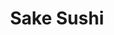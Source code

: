 ---
layout: place
title: "Sake Sushi"
permalink: /virginia/stephens-city/sake-sushi.html
stateAbbr: VA
stateName: Virginia
cityName: Stephens City
seo:
  name: "Sake Sushi"
  type: Restaurant
  links: null
description: "Sake Sushi serves delicious sushi in Stephens City, Virginia. Try fresh Japanese dishes for a great dining experience. "
place_id: ChIJyeBxv4_ptYkRH-V7AFATSpU
photos:
  - name: >-
      places/ChIJyeBxv4_ptYkRH-V7AFATSpU/photos/AeeoHcJMek3dbU_164c1VxDhzx4sCrO0TS0xfhIg1zvzsZzubKZvbAUzOlRx-XYW76ihkAsMYQuvUUuN-G9rMT0hPibHNgIxC_GzmoB4g57HuIyhg36D6Y64FmIOWTd5jVgrDliy2YCBYEdLxcOFzof254oKLff4FperLanljRfBJwjsu6qrtD7d0I1mwDhupLPXycMiJ6f6L80h29Zop8PZyu_xlqs2WvFRwrCtFWpxRTytw560CcYifGf2h5UT5brjYJ9uvgQdHiBXpMuEgjvw0WHv8GtaFyRkmTSPITPIiMnKV3FlkM3oa8wIe1GYd6aFNbiw2J1rHksnUT6PVb94W3kMCgfR4ZjdR5frVJEHXqzYrmxk-URmr7nYK4l9LAgXlhBnoEyxjM1l90XOKyVgsa7efSVeaYly047DwYTNk9zZLI8
    widthPx: 3024
    heightPx: 4032
    authorAttributions:
      - displayName: Adam Zaraszczak
        uri: https://maps.google.com/maps/contrib/115097291356937480314
        photoUri: >-
          https://lh3.googleusercontent.com/a-/ALV-UjWDviHHgc_oo7p7uTv3qFUUDmSlP_wBe8ROVxnapp5BRqYvUWhG=s100-p-k-no-mo
    flagContentUri: >-
      https://www.google.com/local/imagery/report/?cb_client=maps_api_places.places_api&image_key=!1e10!2sCIHM0ogKEICAgICE5MTf7AE&hl=en-US
    googleMapsUri: >-
      https://www.google.com/maps/place//data=!3m4!1e2!3m2!1sCIHM0ogKEICAgICE5MTf7AE!2e10!4m2!3m1!1s0x89b5e98fbf71e0c9:0x954a1350007be51f
  - name: >-
      places/ChIJyeBxv4_ptYkRH-V7AFATSpU/photos/AeeoHcJwK-3ptF4OUWJAntpECGrTHCOpEYS8IPy_lbVoy-aSuIiRZIjk4QwFG2DZ2j51WpvT4yK4cQfM8ZndvnSeakW-VUQ-1AMVUeAD5iyAT_ImqdfVXf7B5nyMsQ_uHQmzPYkkQbLiMZINkH5MMUXAH__MEvvo0HFNky3DZt3ir2u401ollOr6d_1YlUW8ZxD5C30FVhI0pKDjNi9Sq9KwRgMlOq54YlK5Q5Ky37dIPZMC69KgKHSvMcDz9kXBMI671gjdBOkYPyNOSGHWyMHkwvSSe6AUESr4T8m8irIVgAiTvq8f0armP13N4hRnQXSLcBTN8tMwCBxW3fGuM9YA03pJ6dC0rhCxuKqZuOxNJW90lbp3H_8K90JaUGMVPPrOutTaFrRZ8Ek4Y1Ondu9xIm3AjPK6v4gDjic8-AKuaxOxfQ
    widthPx: 4032
    heightPx: 3024
    authorAttributions:
      - displayName: Daniel Shepherd
        uri: https://maps.google.com/maps/contrib/113690773624502246434
        photoUri: >-
          https://lh3.googleusercontent.com/a-/ALV-UjV_9XU19bu0zMmjuSfLvKwGupb8vgfuTAUo05wa2N6whQk9h9IW=s100-p-k-no-mo
    flagContentUri: >-
      https://www.google.com/local/imagery/report/?cb_client=maps_api_places.places_api&image_key=!1e10!2sCIHM0ogKEICAgICLnNenXw&hl=en-US
    googleMapsUri: >-
      https://www.google.com/maps/place//data=!3m4!1e2!3m2!1sCIHM0ogKEICAgICLnNenXw!2e10!4m2!3m1!1s0x89b5e98fbf71e0c9:0x954a1350007be51f
  - name: >-
      places/ChIJyeBxv4_ptYkRH-V7AFATSpU/photos/AeeoHcLASHGxsMpXEHlsHtC1dX6sUZrnnXrakISulQnpMgN6Gz0FGdTlMSDnQ78l8zW41LOn8iqIOYvh_3hz_lkgeddsug6PYx7IAZKolRhZfRDGC0d6hhnBV2jRe90vAWPJeI0QGmbZn_wpy-ZfLDX9V3rGNA9pxRwVvEBMLAk8571wihbUqE1gdZnu9omgTTSm0EfuTkx-NG3cnYvp8v8HWqbWqzRyHR_cvW57zauVlP_c0GZ8k-W-z9NGQlzTuxUKSfhiLDVJnja1AG2rrp7NJITEhZMNPaa-YrU4wosSpieelkl40WZYsNl8cEfAhgFKyBTOZPIp_cQcE61s1DYsKzDsQV4gQ_WxibYBjBxJApTpE369xw5TwfN0kiqadVwoO4By59qIF-DXOjspg2qwESn1cR6X7bjdhqfeF4PoG_td8g
    widthPx: 4032
    heightPx: 3024
    authorAttributions:
      - displayName: Kasey Powers
        uri: https://maps.google.com/maps/contrib/108608660251431974863
        photoUri: >-
          https://lh3.googleusercontent.com/a-/ALV-UjWYRYMcYF6DWhJh1QE8tvvfqsXzwK_2ek6dDQbU9SqWu_vyqKTJ=s100-p-k-no-mo
    flagContentUri: >-
      https://www.google.com/local/imagery/report/?cb_client=maps_api_places.places_api&image_key=!1e10!2sCIHM0ogKEICAgIDE6s7YfA&hl=en-US
    googleMapsUri: >-
      https://www.google.com/maps/place//data=!3m4!1e2!3m2!1sCIHM0ogKEICAgIDE6s7YfA!2e10!4m2!3m1!1s0x89b5e98fbf71e0c9:0x954a1350007be51f
  - name: >-
      places/ChIJyeBxv4_ptYkRH-V7AFATSpU/photos/AeeoHcKj9jd3ZY99bXx0qo7eZ0dwOr-zj7zXzRn20VkQxRppxBcX2AdX-GUWcqLoNCe2WT75aWb-OfGKX9sshGNzIfPZqV3fLvNKH91iYRQMxtHnWIUKmnxZwa945w-PCTGZWA-Toxgq6JRDep8LON-spC6hEOjepedQ0poPJdxXCtJj4nzodwaG7pYyXBjCXvITgYeL79QcwC3FCMJ8oBSeg9H-Z_2ZNCZ0GLdSKO02XBRs81sIXvMN5oglZkAEAXzWF-zfHf2frMb9nxdHu90SvX275_YzKipK6VeGh_yGU7gys2XM-3Q4z3V28vckabWd7wrhlVK-mcAgOen-0B0VCcKGOBdXxxWyHjrQniL9b6qnImZ3DoeuQgqxkpmxJ7f4Rm5YDHoNBi0bCr_rfaIa4NDJRhY9JnKimMkZrR2euhPcFw
    widthPx: 4032
    heightPx: 3024
    authorAttributions:
      - displayName: Daniel Shepherd
        uri: https://maps.google.com/maps/contrib/113690773624502246434
        photoUri: >-
          https://lh3.googleusercontent.com/a-/ALV-UjV_9XU19bu0zMmjuSfLvKwGupb8vgfuTAUo05wa2N6whQk9h9IW=s100-p-k-no-mo
    flagContentUri: >-
      https://www.google.com/local/imagery/report/?cb_client=maps_api_places.places_api&image_key=!1e10!2sCIHM0ogKEICAgICLnNenbw&hl=en-US
    googleMapsUri: >-
      https://www.google.com/maps/place//data=!3m4!1e2!3m2!1sCIHM0ogKEICAgICLnNenbw!2e10!4m2!3m1!1s0x89b5e98fbf71e0c9:0x954a1350007be51f
  - name: >-
      places/ChIJyeBxv4_ptYkRH-V7AFATSpU/photos/AeeoHcKl7jnu8Uc-X4Gjnr3xbPLIdNbagGoi0z9p9H_vafgTEfKE3vmCeQ4KJ8LjxsTKsdCAk0wbLW3RUWtx4litW1KMAuOtBHtEA90ybkXwklFPXgi05WKXXgobs01q_K2XprBgAmGa-zxaBnR4oIjmtkGW3RA2_cDwRpp0wT92iP4_ZeUzzhUioZgpW7E5I5qjtH72zdNDQajkhQE4_qZ-Gs10xwPn2VZMWwxhpdU088SEZQrbuD5DLuK9VZ-dFvYCATARFCR36ae1Rs6knOyape3Z2IHMkRVhZYy7-nABOR4jdT9YyrdYcGM0oAJk3-gl3Qow95ECmqYWPUDlZ9QxAKZWrkaNC0cKsT2QNmc7FXK_5VoAHCUfemXy6_YfKP9YoUngNmw3FFuEgvPuAWffRvSejpFsBLJCVLq_X7zNreEawg
    widthPx: 4032
    heightPx: 3024
    authorAttributions:
      - displayName: Daniel Shepherd
        uri: https://maps.google.com/maps/contrib/113690773624502246434
        photoUri: >-
          https://lh3.googleusercontent.com/a-/ALV-UjV_9XU19bu0zMmjuSfLvKwGupb8vgfuTAUo05wa2N6whQk9h9IW=s100-p-k-no-mo
    flagContentUri: >-
      https://www.google.com/local/imagery/report/?cb_client=maps_api_places.places_api&image_key=!1e10!2sCIHM0ogKEICAgICLnNfbaA&hl=en-US
    googleMapsUri: >-
      https://www.google.com/maps/place//data=!3m4!1e2!3m2!1sCIHM0ogKEICAgICLnNfbaA!2e10!4m2!3m1!1s0x89b5e98fbf71e0c9:0x954a1350007be51f
  - name: >-
      places/ChIJyeBxv4_ptYkRH-V7AFATSpU/photos/AeeoHcJPbdZf9kwX97WSpgA0W0kpz4wn6yDDsmpTx2ashD4pFT7tt-FCfyxEcglqOx2MPL-sJqjpGDpSPd882Y0tQaYNZV16EBRaZHo-TR9QIl48ljNe4-e163877uoSofLXCbJ2ldVeyy81FRZ4cB5V_XUusS7tKJvO5oKgaeuG2GMT6IuRfJb9AorVN19WGAOSowpXhOeSBzfiO4t-WDp6X7oQD3LHVVS-AXsDW2mVYu4AHoRZjrtny243lHJ55SiYMTKat9uqOP7ovftpec_D62NqHzTXXROkMzMmDNNtFyt_9lxYmfzQPtPfZPnc_YcAzMPf7CVFvAXArOKBUosAVn8v8ijKnDbfroNhfXDrEMcmBoH-oW9Mj0toHQpmIupySJk_he1DDDiEYLi3LIoSkc7CQcP-P-goQF839QxSVqdSuJmu
    widthPx: 3000
    heightPx: 4000
    authorAttributions:
      - displayName: jonavan sanders
        uri: https://maps.google.com/maps/contrib/103137272944428315412
        photoUri: >-
          https://lh3.googleusercontent.com/a/ACg8ocI71opcVwvjy-Lzwbyd2tsMvRERsJHjmkdvpw5luEmi2bXN3A=s100-p-k-no-mo
    flagContentUri: >-
      https://www.google.com/local/imagery/report/?cb_client=maps_api_places.places_api&image_key=!1e10!2sCIHM0ogKEICAgICt4I-MpQE&hl=en-US
    googleMapsUri: >-
      https://www.google.com/maps/place//data=!3m4!1e2!3m2!1sCIHM0ogKEICAgICt4I-MpQE!2e10!4m2!3m1!1s0x89b5e98fbf71e0c9:0x954a1350007be51f
  - name: >-
      places/ChIJyeBxv4_ptYkRH-V7AFATSpU/photos/AeeoHcIJSJz0OOTdZFj5D-ZkW08zVHj9Gu0ni8x2YaWvYZW5mVJSsqXoiAx_ydzXQq835xksbqj6NL-hKZeEFiZWxYV4K59pYBexhrvAgUcD0K7d2pUTCF4EaA86K92_up13PGdyhH3w-3lwSRbezA6DloFhK5yxNqaU-oiy2hN45Fna_LsOsjE9ULk6pZuGiHC5OBnaHvo5-8Rf7Hf78nwNLs3uypiI5i8-LTUY6USTJOOsP3iXZJKgU5XQl7ovCKeXlnxz5W21zOun-Bq0HYSgs0_McANEW5VRG3qGNIHK1cQStYSQ4RDdMqqr4AEJKAkSOSeyxJlCdUFavapcpntaD2EhDdlPc-Tg12aTpH-JJ-PQyTalqkOE40myT7PN9U90jL5Mp6MR73hLf4tViMy3qcYF6z-ZCl7eEr01GF1Vn76EUw
    widthPx: 4032
    heightPx: 3024
    authorAttributions:
      - displayName: Daniel Shepherd
        uri: https://maps.google.com/maps/contrib/113690773624502246434
        photoUri: >-
          https://lh3.googleusercontent.com/a-/ALV-UjV_9XU19bu0zMmjuSfLvKwGupb8vgfuTAUo05wa2N6whQk9h9IW=s100-p-k-no-mo
    flagContentUri: >-
      https://www.google.com/local/imagery/report/?cb_client=maps_api_places.places_api&image_key=!1e10!2sCIHM0ogKEICAgICLnNfnYA&hl=en-US
    googleMapsUri: >-
      https://www.google.com/maps/place//data=!3m4!1e2!3m2!1sCIHM0ogKEICAgICLnNfnYA!2e10!4m2!3m1!1s0x89b5e98fbf71e0c9:0x954a1350007be51f
  - name: >-
      places/ChIJyeBxv4_ptYkRH-V7AFATSpU/photos/AeeoHcJiycx2OrLn-ZJX8-7KfEm8ejvtYelVLT1aLZoYUGM0ydZnVCB0Vy6opnmwDFrFDzUgxExKcNOp_UqJpm1wQwbGFyeekOM_MjtWMMUGMjdrGSMiHQEuO4zuOupZWHRABE8TnFyhjQe5O1O_VNb3sJoBKEVQvRTehBprN1b1GiOhmfL-rsxoT_TDpKVTqDO4ypXI9dKEhqSGokynuXFcHD4nbj8bFT7svgYoeQYBsLF78v5fwVfdjW9uXfho8rU2oK6FqZfs5IEDs2VwYFedWOKd1wrZdekD8UdT1x3P3rcFDpPm2KqW2wfmqzpeK3mfaWZ0YtFrIyc_sx9mrqEHudTWNt0hVC_uK7sr-fzzOSVwFA_PmERQGhDILYECfhTjMzex7Xly2g0u65j0dBl_3OjxevKMgk02UNuI_mgfRsc
    widthPx: 4032
    heightPx: 3024
    authorAttributions:
      - displayName: Daniel Shepherd
        uri: https://maps.google.com/maps/contrib/113690773624502246434
        photoUri: >-
          https://lh3.googleusercontent.com/a-/ALV-UjV_9XU19bu0zMmjuSfLvKwGupb8vgfuTAUo05wa2N6whQk9h9IW=s100-p-k-no-mo
    flagContentUri: >-
      https://www.google.com/local/imagery/report/?cb_client=maps_api_places.places_api&image_key=!1e10!2sCIHM0ogKEICAgICLnNfnIA&hl=en-US
    googleMapsUri: >-
      https://www.google.com/maps/place//data=!3m4!1e2!3m2!1sCIHM0ogKEICAgICLnNfnIA!2e10!4m2!3m1!1s0x89b5e98fbf71e0c9:0x954a1350007be51f
  - name: >-
      places/ChIJyeBxv4_ptYkRH-V7AFATSpU/photos/AeeoHcKDGTjN7fOpy1SCN6c-gNBYlF2bDx9yuwd3zL9WqTqrNEdqvTFhVQi6-iuxXUM3yfBgJmdnVc8BnIdRJqweChwqyp7ITJ20SUtFdK0KyqZ2fgCFyuD2h7xBvdCMwNrsfJHm2Na66WT4bkVU8o5a70kxd0Adp_ouGV3lxHzfSZaFj8DEHBEZGj9mYbiiy7UecKTOftA09lNj4pNgwbVBtVcXzv9e_0Gp4-lp60dZFetMk4Uqn6vDTripYkj8UqBoRunGDDW4HQxYECeuoDsqK58IwBsXGrtPwaH8dCiEFbDpcEhXPk0nInk2fQ7JU9HxKHcN0Dak1x7f5fyqiTrlwoh2AH2ql59wIvvnz7Ko-EGumt4J5YkabVBYKFgGPoep_xy_wXIkupxXEfFkei06Qzp6QJ2A308tOOurjA2WnLiXUAZ_
    widthPx: 3024
    heightPx: 4032
    authorAttributions:
      - displayName: Mega Beard (MegaBeard)
        uri: https://maps.google.com/maps/contrib/118008963623814621980
        photoUri: >-
          https://lh3.googleusercontent.com/a-/ALV-UjVTiKAqu8kiA8qlVrtaiLdiJeK76xk2Od0lNvI59OEHucF2P0t1=s100-p-k-no-mo
    flagContentUri: >-
      https://www.google.com/local/imagery/report/?cb_client=maps_api_places.places_api&image_key=!1e10!2sCIHM0ogKEICAgIDE-62LvwE&hl=en-US
    googleMapsUri: >-
      https://www.google.com/maps/place//data=!3m4!1e2!3m2!1sCIHM0ogKEICAgIDE-62LvwE!2e10!4m2!3m1!1s0x89b5e98fbf71e0c9:0x954a1350007be51f
  - name: >-
      places/ChIJyeBxv4_ptYkRH-V7AFATSpU/photos/AeeoHcL61TEU_KW3sTQ0j8iyOLlPMcH2c-1HwgZJr0jLQpZxcWvmrj3ERL1h1zg0LQ1f9ZQlCz3dKK7C8zjYW6zr-hO3TxnpV_wOM2PauY9b-NBSnNUQMVzi_csK9KfMKOKyM8vKQ8V8Fayf4wWOWloidc5qawXx2bTd6rITDEAP0RpbInL-IpRIiXTGdilmaz-ZoVfXGpQR-HhnX50_Lgpn2A2W-nX098Nm7rav_yz7kTG7d3UMuzOS3OHfqVLAT99841_4aQ_UtDfDNSoqu4y7Gk_8Piqxep3yxkS51NNpfw0YrwnmDGLOZx415i880ByKQozUL37mFRl3EMbzzTpqF9YElYmZ2xJH0JzRUn6UhITLaW_P49tWheV_kNo_l8Uy-83zo-bMn5sdTC43TiwezNwlmFqpICQ3FwVi5_jc_C5Gx4yC
    widthPx: 1980
    heightPx: 2640
    authorAttributions:
      - displayName: Daniel Shepherd
        uri: https://maps.google.com/maps/contrib/113690773624502246434
        photoUri: >-
          https://lh3.googleusercontent.com/a-/ALV-UjV_9XU19bu0zMmjuSfLvKwGupb8vgfuTAUo05wa2N6whQk9h9IW=s100-p-k-no-mo
    flagContentUri: >-
      https://www.google.com/local/imagery/report/?cb_client=maps_api_places.places_api&image_key=!1e10!2sCIHM0ogKEICAgICLnNfbmAE&hl=en-US
    googleMapsUri: >-
      https://www.google.com/maps/place//data=!3m4!1e2!3m2!1sCIHM0ogKEICAgICLnNfbmAE!2e10!4m2!3m1!1s0x89b5e98fbf71e0c9:0x954a1350007be51f
address: 201 Centre Dr, Stephens City, VA 22655, USA
street: 201 Centre Dr
city: Stephens City
state: VA
zip: '22655'
country: USA
neighborhood: null
latitude: '39.080521'
longitude: '-78.191145'
accessibility_options:
  wheelchairAccessibleParking: true
  wheelchairAccessibleEntrance: true
  wheelchairAccessibleRestroom: true
  wheelchairAccessibleSeating: true
business_status: OPERATIONAL
name: Sake Sushi
google_maps_links:
  directionsUri: >-
    https://www.google.com/maps/dir//''/data=!4m7!4m6!1m1!4e2!1m2!1m1!1s0x89b5e98fbf71e0c9:0x954a1350007be51f!3e0
  placeUri: https://maps.google.com/?cid=10757431894254282015
  writeAReviewUri: >-
    https://www.google.com/maps/place//data=!4m3!3m2!1s0x89b5e98fbf71e0c9:0x954a1350007be51f!12e1
  reviewsUri: >-
    https://www.google.com/maps/place//data=!4m4!3m3!1s0x89b5e98fbf71e0c9:0x954a1350007be51f!9m1!1b1
  photosUri: >-
    https://www.google.com/maps/place//data=!4m3!3m2!1s0x89b5e98fbf71e0c9:0x954a1350007be51f!10e5
primary_type: Japanese Restaurant
opening_hours:
  regular: null
  current: null
secondary_opening_hours:
  regular:
    weekdayDescriptions: null
    type: null
  current:
    weekdayDescriptions: null
    type: null
phone: null
price_level: null
price_range: null
rating: null
rating_count: 0
website: null
reviews: null
parking_options: null
payment_options: null
allow_dogs: null
curbside_pickup: null
delivery: null
dine_in: null
good_for_children: null
good_for_groups: null
good_for_sports: null
live_music: null
menu_for_children: null
outdoor_seating: null
reservable: null
restroom: null
serves_beer: null
serves_breakfast: null
serves_brunch: null
serves_cocktails: null
serves_coffee: null
serves_dinner: null
serves_dessert: null
serves_lunch: null
serves_vegetarian_food: null
serves_wine: null
takeout: null
summary: null

---